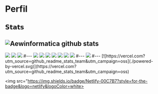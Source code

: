 # Perfil

## 𝗦𝘁𝗮𝘁𝘀

![Aewinformatica github stats](https://github-readme-stats.vercel.app/api?username=aewinformatica&show_icons=true&theme=dracula)
---
<img  src="https://img.shields.io/badge/GitHub-100000?style=for-the-badge&logo=github&logoColor=white">
<img  src="https://img.shields.io/badge/GitLab-330F63?style=for-the-badge&logo=gitlab&logoColor=white">
<img  src="https://img.shields.io/badge/Bitbucket-330F63?style=for-the-badge&logo=bitbucket&logoColor=white">
#---

<img  src="https://img.shields.io/badge/Node.js-43853D?style=for-the-badge&logo=node.js&logoColor=white">
<img  src="https://img.shields.io/badge/JavaScript-323330?style=for-the-badge&logo=javascript&logoColor=F7DF1E">
<img  src="https://img.shields.io/badge/TypeScript-007ACC?style=for-the-badge&logo=typescript&logoColor=white">
<img  src="https://img.shields.io/badge/HTML5-E34F26?style=for-the-badge&logo=html5&logoColor=white">
<img  src="https://img.shields.io/badge/CSS3-1572B6?style=for-the-badge&logo=css3&logoColor=white">
<img  src="https://img.shields.io/badge/C%2B%2B-00599C?style=for-the-badge&logo=c%2B%2B&logoColor=white">
<img  src="https://img.shields.io/badge/Java-ED8B00?style=for-the-badge&logo=java&logoColor=white">
#---
<img  src="https://img.shields.io/badge/LinkedIn-0077B5?style=for-the-badge&logo=linkedin&logoColor=white">
#---
[![https://vercel.com?utm_source=github_readme_stats_team&utm_campaign=oss](./powered-by-vercel.svg)](https://vercel.com?utm_source=github_readme_stats_team&utm_campaign=oss)

<img  src="https://img.shields.io/badge/Netlify-00C7B7?style=for-the-badge&logo=netlify&logoColor=white>
